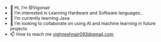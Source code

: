 - 👋 Hi, I’m @Vigonair
- 👀 I’m interested in Learning Hardware and Software languages..
- 🌱 I’m currently learning Java
- 💞️ I’m looking to collaborate on using AI and machine learning in future projects
- 📫 How to reach me vighneshnair093@gmail.com

<!---
Vigonair/Vigonair is a ✨ special ✨ repository because its `README.md` (this file) appears on your GitHub profile.
You can click the Preview link to take a look at your changes.
--->

